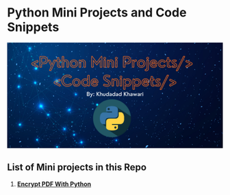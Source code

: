 # Python Mini Projects and Code Snippets

![Background-image](https://github.com/KhudadadKhawari/python_mini_projects/blob/main/background.png)


## List of Mini projects in this Repo
1. [**Encrypt PDF With Python**](https://github.com/KhudadadKhawari/python_mini_projects/tree/main/001_encrypt_PDF)
